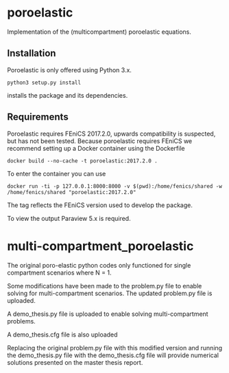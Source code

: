 # poroelastic
Implementation of the (multicompartment) poroelastic equations.

## Installation
Poroelastic is only offered using Python 3.x.
```
python3 setup.py install
```
installs the package and its dependencies.

## Requirements

Poroelastic requires FEniCS 2017.2.0, upwards compatibility is suspected, but has not been tested. Because poroelastic requires FEniCS we recommend setting up a Docker container
using the Dockerfile
```
docker build --no-cache -t poroelastic:2017.2.0 .
```
To enter the container you can use
```
docker run -ti -p 127.0.0.1:8000:8000 -v $(pwd):/home/fenics/shared -w /home/fenics/shared "poroelastic:2017.2.0"
```
The tag reflects the FEniCS version used to develop the package.

To view the output Paraview 5.x is required.

# multi-compartment_poroelastic
The original poro-elastic python codes only functioned for single compartment scenarios where N = 1.

Some modifications have been made to the problem.py file to enable solving for multi-compartment scenarios. The updated problem.py file is uploaded.

A demo_thesis.py file is uploaded to enable solving multi-compartment problems.

A demo_thesis.cfg file is also uploaded

Replacing the original problem.py file with this modified version and running the demo_thesis.py file with the demo_thesis.cfg file will provide numerical solutions presented on the master thesis report.
